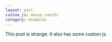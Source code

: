```yaml
---
layout: post
custom_js: mouse_coords
category: examples
---
```


This post is strange. It also has some custom js.
